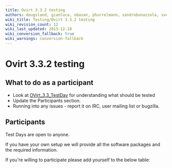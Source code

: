 ```yaml
---
title: Ovirt 3.3.2 testing
authors: dougsland, gianluca, obasan, phurrelmann, sandrobonazzola, sven
wiki_title: Testing/Ovirt 3.3.2 testing
wiki_revision_count: 12
wiki_last_updated: 2013-12-18
wiki_conversion_fallback: true
wiki_warnings: conversion-fallback
---
```


# Ovirt 3.3.2 testing

## What to do as a participant

*   Look at [OVirt_3.3_TestDay](OVirt_3.3_TestDay) for understanding what should be tested
*   Update the Participants section.
*   Running into any issues - report it on IRC, user mailing list or bugzilla.

## Participants

Test Days are open to anyone.

If you have your own setup we will provide all the software packages and the required information.

If you're willing to participate please add yourself to the below table:
